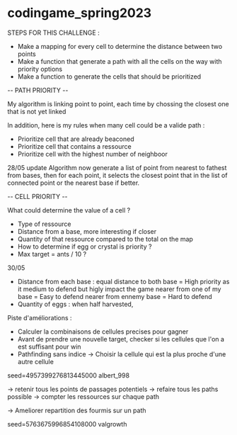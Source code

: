 # codingame_spring2023


STEPS FOR THIS CHALLENGE :
- Make a mapping for every cell to determine the distance between two points
- Make a function that generate a path with all the cells on the way with priority options
- Make a function to generate the cells that should be prioritized

-- PATH PRIORITY --

My algorithm is linking point to point, each time by chossing the closest one that is not yet linked

In addition, here is my rules when many cell could be a valide path :

- Prioritize cell that are already beaconed
- Prioritize cell that contains a ressource
- Prioritize cell with the highest number of neighboor

28/05 update
Algorithm now generate a list of point from nearest to fathest from bases, then for each point, it selects
the closest point that in the list of connected point or the nearest base if better.

-- CELL PRIORITY --

What could determine the value of a cell ?

- Type of ressource
- Distance from a base, more interesting if closer
- Quantity of that ressource compared to the total on the map
- How to determine if egg or crystal is priority ?
- Max target = ants / 10 ?

30/05
- Distance from each base :
	equal distance to both base = High priority as it medium to defend but higly impact the game
	nearer from one of my base = Easy to defend
	nearer from ennemy base = Hard to defend
- Quantity of eggs : when half harvested, 


Piste d'améliorations :
- Calculer la combinaisons de cellules precises pour gagner
- Avant de prendre une nouvelle target, checker si les cellules que l'on a est suffisant pour win 
- Pathfinding sans indice -> Choisir la cellule qui est la plus proche d'une autre cellule

seed=4957399276813445000
albert_998

-> retenir tous les points de passages potentiels
-> refaire tous les paths possible
-> compter les ressources sur chaque path

-> Ameliorer repartition des fourmis sur un path

seed=5763675996854108000
valgrowth